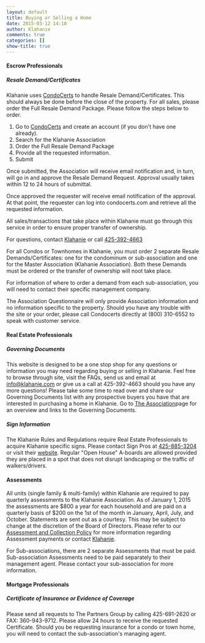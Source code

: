 ```yaml
---
layout: default
title: Buying or Selling a Home
date: 2015-03-12 14:10
author: Klahanie
comments: true
categories: []
show-title: true
---
```

#### Escrow Professionals

##### Resale Demand/Certificates
Klahanie uses [CondoCerts](https://www.condocerts.com) to handle Resale Demand/Certificates. This should always be done before the close of the property. For all sales, please order the Full Resale Demand Package. Please follow the steps below to order.

1. Go to [CondoCerts](https://www.condocerts.com) and create an account (if you don't have one already).
2. Search for the Klahanie Association
3. Order the Full Resale Demand Package
4. Provide all the requested information.
5. Submit

Once submitted, the Association will receive email notification and, in turn, will go in and approve the Resale Demand Request. Approval usually takes within 12 to 24 hours of submittal.

Once approved the requester will receive email notification of the approval. At that point, the requester can log into condocerts.com and retrieve all the requested information.

All sales/transactions that take place within Klahanie must go through this service in order to ensure proper transfer of ownership. 

For questions, contact [Klahanie](mailto:info@klahanie.com) or call [425-392-4663](tel:425-392-4663)

<div class="alert alert-warning">
For all Condos or Townhomes in Klahanie, you must order 2 separate Resale Demands/Certificates: one for the condominum or sub-association and one for the Master Association (Klahanie Association). Both these Demands must be ordered or the transfer of ownership will noot take place. 
</div>

For information of where to order a demand from each sub-association, you will need to contact their specific management company. 

The Association Questionnaire will only provide Association information and no information specific to the property. Should you have any trouble with the site or your order, please call Condocerts directly at (800) 310-6552 to speak with customer service.

#### Real Estate Professionals

##### Governing Documents

This website is designed to be a one stop shop for any questions or information you may need regarding buying or selling in Klahanie. Feel free to browse through site, visit the FAQs, send us and email at <a href="mailto:info@klahaine.com">info@klahanie.com</a> or give us a call at 425-392-4663 should you have any more questions!  Please take some time to read over and share our Governing Documents list with any prospective buyers you have that are interested in purchasing a home in Klahanie. Go to [The Association]({{site.url}}/association.html)page for an overview and links to the Governing Documents.</h3>

##### Sign Information

The Klahanie Rules and Regulations require Real Estate Professionals to acquire Klahanie specific signs. Please contact Sign Pros at [425-885-3204](tel:425-885-3204) or visit their [website](http://www.signpros.net/). Regular "Open House" A-boards are allowed provided they are placed in a spot that does not disrupt landscaping or the traffic of walkers/drivers.

#### Assessments 
All units (single family &amp; multi-family) within Klahanie are required to pay quarterly assessments to the Klahanie Association.  As of January 1, 2015 the assessments are $800 a year for each household and are paid on a quarterly basis of $200 on the 1st of the month in January, April, July, and October.  Statements are sent out as a courtesy. This may be subject to change at the discretion of the Board of Directors. Please refer to our [Assessment and Collection Policy]({{site.url}}/files/assessment_payment_and_collection_policy.pdf) for more information regarding Assessment payments or contact [Klahanie](mailto:info@klahanie.com).

For Sub-associations, there are 2 separate Assessments that must be paid. Sub-association Assessments need to be paid separately to their management agent. Please contact your sub-association for more information.

#### Mortgage Professionals

##### Certificate of Insurance or Evidence of Coverage
Please send all requests to The Partners Group by calling 425-691-2620 or FAX: 360-943-9712. Please allow 24 hours to receive the requested Certificate. Should you be requesting insurance for a condo or town home, you will need to contact the sub-association's managing agent.

